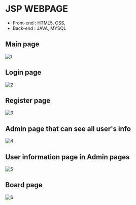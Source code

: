 # JSP WEBPAGE

- Front-end : HTML5, CSS, 
- Back-end : JAVA, MYSQL

## Main page
![1](https://user-images.githubusercontent.com/53686581/71576672-c4e72d80-2b34-11ea-86f6-b4b055e94b56.JPG)<br>
## Login page<br>
![2](https://user-images.githubusercontent.com/53686581/71576673-c4e72d80-2b34-11ea-9270-0ba46b922f2d.JPG)<br>
## Register page<br>
![3](https://user-images.githubusercontent.com/53686581/71576674-c4e72d80-2b34-11ea-90bd-88d3284e22b8.JPG)<br>
## Admin page that can see all user's info<br>
![4](https://user-images.githubusercontent.com/53686581/71576675-c4e72d80-2b34-11ea-94d6-0a7452417741.JPG)<br>
## User information page in Admin pages<br>
![5](https://user-images.githubusercontent.com/53686581/71576677-c57fc400-2b34-11ea-9d2f-86a8b6eab20d.JPG)<br>
## Board page<br>
![6](https://user-images.githubusercontent.com/53686581/71576678-c57fc400-2b34-11ea-96c6-9f3747e34daf.JPG)<br>
